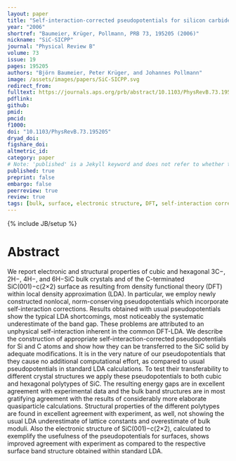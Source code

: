 ```yaml
---
layout: paper
title: "Self-interaction-corrected pseudopotentials for silicon carbide"
year: "2006"
shortref: "Baumeier, Krüger, Pollmann, PRB 73, 195205 (2006)"
nickname: "SiC-SICPP"
journal: "Physical Review B"
volume: 73
issue: 19
pages: 195205 
authors: "Björn Baumeier, Peter Krüger, and Johannes Pollmann"
image: /assets/images/papers/SiC-SICPP.svg
redirect_from: 
fulltext: https://journals.aps.org/prb/abstract/10.1103/PhysRevB.73.195205
pdflink: 
github: 
pmid: 
pmcid: 
f1000: 
doi: "10.1103/PhysRevB.73.195205"
dryad_doi: 
figshare_doi: 
altmetric_id: 
category: paper
# Note: 'published' is a Jekyll keyword and does not refer to whether the paper is published, but rather to whether this Markdown should be part of the rendered site.
published: true
preprint: false
embargo: false	
peerreview: true
review: true
tags: [bulk, surface, electronic structure, DFT, self-interaction corrections]
---
```

{% include JB/setup %}

# Abstract 

We report electronic and structural properties of cubic and hexagonal 3C−, 2H−, 4H−, and 6H−SiC bulk crystals and of the C-terminated SiC(001)−c(2×2) surface as resulting from density functional theory (DFT) within local density approximation (LDA). In particular, we employ newly constructed nonlocal, norm-conserving pseudopotentials which incorporate self-interaction corrections. Results obtained with usual pseudopotentials show the typical LDA shortcomings, most noticeably the systematic underestimate of the band gap. These problems are attributed to an unphysical self-interaction inherent in the common DFT-LDA. We describe the construction of appropriate self-interaction-corrected pseudopotentials for Si and C atoms and show how they can be transferred to the SiC solid by adequate modifications. It is in the very nature of our pseudopotentials that they cause no additional computational effort, as compared to usual pseudopotentials in standard LDA calculations. To test their transferability to different crystal structures we apply these pseudopotentials to both cubic and hexagonal polytypes of SiC. The resulting energy gaps are in excellent agreement with experimental data and the bulk band structures are in most gratifying agreement with the results of considerably more elaborate quasiparticle calculations. Structural properties of the different polytypes are found in excellent agreement with experiment, as well, not showing the usual LDA underestimate of lattice constants and overestimate of bulk moduli. Also the electronic structure of SiC(001)−c(2×2), calculated to exemplify the usefulness of the pseudopotentials for surfaces, shows improved agreement with experiment as compared to the respective surface band structure obtained within standard LDA.